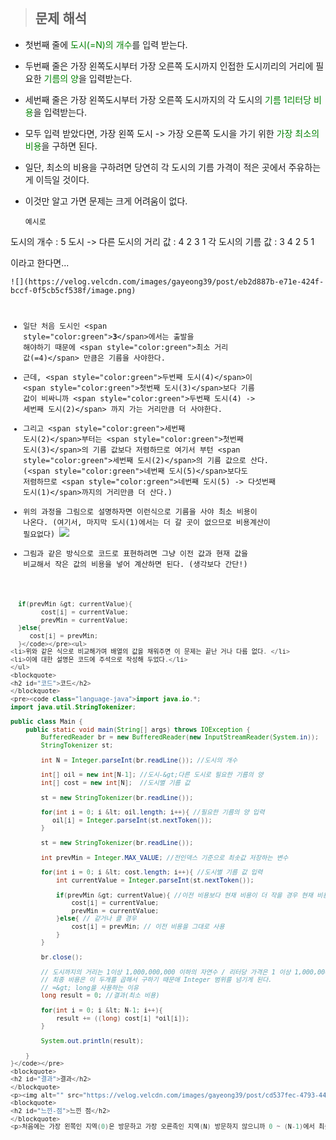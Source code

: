 <p><img alt="" src="https://velog.velcdn.com/images/gayeong39/post/497a53ad-e7ca-458a-9a64-dbbb2fd0e308/image.png" /></p>
<blockquote>
<h2 id="문제-해석">문제 해석</h2>
</blockquote>
<ul>
<li><p>첫번째 줄에 <span style="color: green;">도시(=N)의 개수</span>를 입력 받는다.</p>
</li>
<li><p>두번째 줄은 가장 왼쪽도시부터 가장 오른쪽 도시까지 인접한 도시끼리의 거리에 필요한 <span style="color: green;">기름의 양</span>을 입력받는다. </p>
</li>
<li><p>세번째 줄은 가장 왼쪽도시부터 가장 오른쪽 도시까지의 각 도시의 <span style="color: green;">기름 1리터당 비용</span>을 입력받는다.</p>
</li>
<li><p>모두 입력 받았다면, 가장 왼쪽 도시 -&gt; 가장 오른쪽 도시을 가기 위한 <span style="color: green;">가장 최소의 비용</span>을 구하면 된다.</p>
</li>
<li><p>일단, 최소의 비용을 구하려면 당연히 각 도시의 기름 가격이 적은 곳에서 주유하는게 이득일 것이다.</p>
</li>
<li><p>이것만 알고 가면 문제는 크게 어려움이 없다.</p>
<pre><code>예시로 
</code></pre></li>
</ul>
<p>도시의 개수 : 5
도시 -&gt; 다른 도시의 거리 값 : 4 2 3 1 
각 도시의 기름 값 : 3 4 2 5 1 </p>
<p>이라고 한다면...</p>
<pre><code>![](https://velog.velcdn.com/images/gayeong39/post/eb2d887b-e71e-424f-bccf-0f5cb5cf538f/image.png)

- 일단 처음 도시인 &lt;span style=&quot;color:green&quot;&gt;**3**&lt;/span&gt;에서는 출발을 해야하기 때문에 &lt;span style=&quot;color:green&quot;&gt;최소 거리 값(=4)&lt;/span&gt; 만큼은 기름을 사야한다.
- 근데, &lt;span style=&quot;color:green&quot;&gt;두번째 도시(4)&lt;/span&gt;이 &lt;span style=&quot;color:green&quot;&gt;첫번째 도시(3)&lt;/span&gt;보다 기름 값이 비싸니까 &lt;span style=&quot;color:green&quot;&gt;두번째 도시(4) -&gt; 세번째 도시(2)&lt;/span&gt; 까지 가는 거리만큼 더 사야한다.
- 그리고 &lt;span style=&quot;color:green&quot;&gt;세번째 도시(2)&lt;/span&gt;부터는 &lt;span style=&quot;color:green&quot;&gt;첫번째 도시(3)&lt;/span&gt;의 기름 값보다 저렴하므로 여기서 부턴 &lt;span style=&quot;color:green&quot;&gt;세번째 도시(2)&lt;/span&gt;의 기름 값으로 산다. (&lt;span style=&quot;color:green&quot;&gt;네번째 도시(5)&lt;/span&gt;보다도 저렴하므로 &lt;span style=&quot;color:green&quot;&gt;네번째 도시(5) -&gt; 다섯번째 도시(1)&lt;/span&gt;까지의 거리만큼 더 산다.)
- 위의 과정을 그림으로 설명하자면 이런식으로 기름을 사야 최소 비용이 나온다. (여기서, 마지막 도시(1)에서는 더 갈 곳이 없으므로 비용계산이 필요없다)
![](https://velog.velcdn.com/images/gayeong39/post/06f8477b-354a-428d-9b07-5b12b742872e/image.png)
- 그림과 같은 방식으로 코드로 표현하려면 그냥 이전 값과 현재 값을 비교해서 작은 값의 비용을 넣어 계산하면 된다. (생각보다 간단!)
```java
  if(prevMin &gt; currentValue){
        cost[i] = currentValue;
        prevMin = currentValue;
  }else{ 
     cost[i] = prevMin;
  }</code></pre><ul>
<li>위와 같은 식으로 비교해가며 배열의 값을 채워주면 이 문제는 끝난 거나 다름 없다. </li>
<li>이에 대한 설명은 코드에 주석으로 작성해 두었다.</li>
</ul>
<blockquote>
<h2 id="코드">코드</h2>
</blockquote>
<pre><code class="language-java">import java.io.*;
import java.util.StringTokenizer;

public class Main {
    public static void main(String[] args) throws IOException {
        BufferedReader br = new BufferedReader(new InputStreamReader(System.in));
        StringTokenizer st;

        int N = Integer.parseInt(br.readLine()); //도시의 개수

        int[] oil = new int[N-1]; //도시-&gt;다른 도시로 필요한 기름의 양
        int[] cost = new int[N];  //도시별 기름 값

        st = new StringTokenizer(br.readLine());

        for(int i = 0; i &lt; oil.length; i++){ //필요한 기름의 양 입력
           oil[i] = Integer.parseInt(st.nextToken());
        }

        st = new StringTokenizer(br.readLine());

        int prevMin = Integer.MAX_VALUE; //전인덱스 기준으로 최솟값 저장하는 변수

        for(int i = 0; i &lt; cost.length; i++){ //도시별 기름 값 입력
            int currentValue = Integer.parseInt(st.nextToken());

            if(prevMin &gt; currentValue){ //이전 비용보다 현재 비용이 더 작을 경우 현재 비용으로 갱신
                cost[i] = currentValue;
                prevMin = currentValue;
            }else{ // 같거나 클 경우 
                cost[i] = prevMin; // 이전 비용을 그대로 사용
            }
        }

        br.close();

        // 도시까지의 거리는 1이상 1,000,000,000 이하의 자연수 / 리터당 가격은 1 이상 1,000,000,000 이하의 자연수
        // 최종 비용은 이 두개를 곱해서 구하기 때문애 Integer 범위를 넘기게 된다.
        // =&gt; long을 사용하는 이유
        long result = 0; //결과(최소 비용) 

        for(int i = 0; i &lt; N-1; i++){ 
            result += ((long) cost[i] *oil[i]);
        }

        System.out.println(result);

    }
}</code></pre>
<blockquote>
<h2 id="결과">결과</h2>
</blockquote>
<p><img alt="" src="https://velog.velcdn.com/images/gayeong39/post/cd537fec-4793-44fa-90ce-4f75718538e4/image.png" /></p>
<blockquote>
<h2 id="느낀-점">느낀 점</h2>
</blockquote>
<p>처음에는 가장 왼쪽인 지역(0)은 방문하고 가장 오른족인 지역(N) 방문하지 않으니까 0 ~ (N-1)에서 최솟 값을 구해서 0 ~ (최소값인 지역-1)만큼은 0번째의 지역의 값을 곱하고 그 후로부턴 최솟값인 지역의 값을 곱하자로 접근했다가 그렇게 되면 최솟값은 한개만 나오니까 중간에 0번째보다 작은 값인데 최솟값이 아닌 경우를 계산하지 못해 최솟값이 나오지 않았다... 그래서 처음에 접근에서 시간을 썼는데 그때그때의 최솟값을 갱신해가면 되겠다는 생각이 나서 배열을 저장할때 내림차순으로 저장될 수 있게끔 바꿨더니 금방 풀 수 있었다. </p>